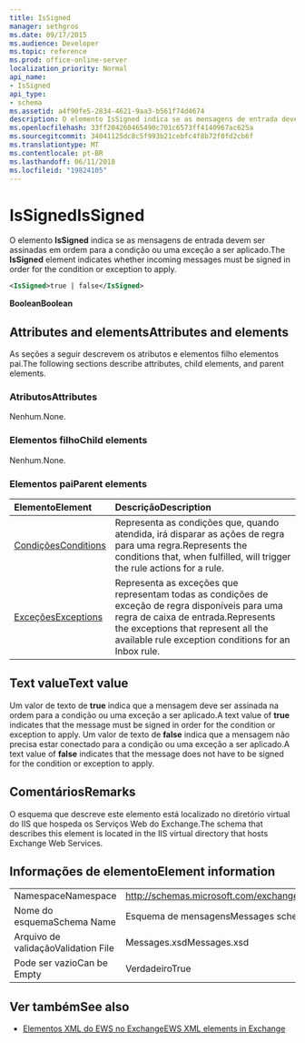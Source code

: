 ```yaml
---
title: IsSigned
manager: sethgros
ms.date: 09/17/2015
ms.audience: Developer
ms.topic: reference
ms.prod: office-online-server
localization_priority: Normal
api_name:
- IsSigned
api_type:
- schema
ms.assetid: a4f90fe5-2834-4621-9aa3-b561f74d4674
description: O elemento IsSigned indica se as mensagens de entrada devem ser assinadas em ordem para a condição ou uma exceção a ser aplicado.
ms.openlocfilehash: 33ff204260465490c701c6573ff4140967ac625a
ms.sourcegitcommit: 34041125dc8c5f993b21cebfc4f8b72f0fd2cb6f
ms.translationtype: MT
ms.contentlocale: pt-BR
ms.lasthandoff: 06/11/2018
ms.locfileid: "19824105"
---
```

# <a name="issigned"></a><span data-ttu-id="3112f-103">IsSigned</span><span class="sxs-lookup"><span data-stu-id="3112f-103">IsSigned</span></span>

<span data-ttu-id="3112f-104">O elemento **IsSigned** indica se as mensagens de entrada devem ser assinadas em ordem para a condição ou uma exceção a ser aplicado.</span><span class="sxs-lookup"><span data-stu-id="3112f-104">The **IsSigned** element indicates whether incoming messages must be signed in order for the condition or exception to apply.</span></span> 
  
```XML
<IsSigned>true | false</IsSigned>
```

 <span data-ttu-id="3112f-105">**Boolean**</span><span class="sxs-lookup"><span data-stu-id="3112f-105">**Boolean**</span></span>
## <a name="attributes-and-elements"></a><span data-ttu-id="3112f-106">Attributes and elements</span><span class="sxs-lookup"><span data-stu-id="3112f-106">Attributes and elements</span></span>

<span data-ttu-id="3112f-107">As seções a seguir descrevem os atributos e elementos filho elementos pai.</span><span class="sxs-lookup"><span data-stu-id="3112f-107">The following sections describe attributes, child elements, and parent elements.</span></span>
  
### <a name="attributes"></a><span data-ttu-id="3112f-108">Atributos</span><span class="sxs-lookup"><span data-stu-id="3112f-108">Attributes</span></span>

<span data-ttu-id="3112f-109">Nenhum.</span><span class="sxs-lookup"><span data-stu-id="3112f-109">None.</span></span>
  
### <a name="child-elements"></a><span data-ttu-id="3112f-110">Elementos filho</span><span class="sxs-lookup"><span data-stu-id="3112f-110">Child elements</span></span>

<span data-ttu-id="3112f-111">Nenhum.</span><span class="sxs-lookup"><span data-stu-id="3112f-111">None.</span></span>
  
### <a name="parent-elements"></a><span data-ttu-id="3112f-112">Elementos pai</span><span class="sxs-lookup"><span data-stu-id="3112f-112">Parent elements</span></span>

|<span data-ttu-id="3112f-113">**Elemento**</span><span class="sxs-lookup"><span data-stu-id="3112f-113">**Element**</span></span>|<span data-ttu-id="3112f-114">**Descrição**</span><span class="sxs-lookup"><span data-stu-id="3112f-114">**Description**</span></span>|
|:-----|:-----|
|[<span data-ttu-id="3112f-115">Condições</span><span class="sxs-lookup"><span data-stu-id="3112f-115">Conditions</span></span>](conditions.md) <br/> |<span data-ttu-id="3112f-116">Representa as condições que, quando atendida, irá disparar as ações de regra para uma regra.</span><span class="sxs-lookup"><span data-stu-id="3112f-116">Represents the conditions that, when fulfilled, will trigger the rule actions for a rule.</span></span>  <br/> |
|[<span data-ttu-id="3112f-117">Exceções</span><span class="sxs-lookup"><span data-stu-id="3112f-117">Exceptions</span></span>](exceptions.md) <br/> |<span data-ttu-id="3112f-118">Representa as exceções que representam todas as condições de exceção de regra disponíveis para uma regra de caixa de entrada.</span><span class="sxs-lookup"><span data-stu-id="3112f-118">Represents the exceptions that represent all the available rule exception conditions for an Inbox rule.</span></span>  <br/> |
   
## <a name="text-value"></a><span data-ttu-id="3112f-119">Text value</span><span class="sxs-lookup"><span data-stu-id="3112f-119">Text value</span></span>

<span data-ttu-id="3112f-120">Um valor de texto de **true** indica que a mensagem deve ser assinada na ordem para a condição ou uma exceção a ser aplicado.</span><span class="sxs-lookup"><span data-stu-id="3112f-120">A text value of **true** indicates that the message must be signed in order for the condition or exception to apply.</span></span> <span data-ttu-id="3112f-121">Um valor de texto de **false** indica que a mensagem não precisa estar conectado para a condição ou uma exceção a ser aplicado.</span><span class="sxs-lookup"><span data-stu-id="3112f-121">A text value of **false** indicates that the message does not have to be signed for the condition or exception to apply.</span></span> 
  
## <a name="remarks"></a><span data-ttu-id="3112f-122">Comentários</span><span class="sxs-lookup"><span data-stu-id="3112f-122">Remarks</span></span>

<span data-ttu-id="3112f-123">O esquema que descreve este elemento está localizado no diretório virtual do IIS que hospeda os Serviços Web do Exchange.</span><span class="sxs-lookup"><span data-stu-id="3112f-123">The schema that describes this element is located in the IIS virtual directory that hosts Exchange Web Services.</span></span>
  
## <a name="element-information"></a><span data-ttu-id="3112f-124">Informações de elemento</span><span class="sxs-lookup"><span data-stu-id="3112f-124">Element information</span></span>

|||
|:-----|:-----|
|<span data-ttu-id="3112f-125">Namespace</span><span class="sxs-lookup"><span data-stu-id="3112f-125">Namespace</span></span>  <br/> |http://schemas.microsoft.com/exchange/services/2006/messages  <br/> |
|<span data-ttu-id="3112f-126">Nome do esquema</span><span class="sxs-lookup"><span data-stu-id="3112f-126">Schema Name</span></span>  <br/> |<span data-ttu-id="3112f-127">Esquema de mensagens</span><span class="sxs-lookup"><span data-stu-id="3112f-127">Messages schema</span></span>  <br/> |
|<span data-ttu-id="3112f-128">Arquivo de validação</span><span class="sxs-lookup"><span data-stu-id="3112f-128">Validation File</span></span>  <br/> |<span data-ttu-id="3112f-129">Messages.xsd</span><span class="sxs-lookup"><span data-stu-id="3112f-129">Messages.xsd</span></span>  <br/> |
|<span data-ttu-id="3112f-130">Pode ser vazio</span><span class="sxs-lookup"><span data-stu-id="3112f-130">Can be Empty</span></span>  <br/> |<span data-ttu-id="3112f-131">Verdadeiro</span><span class="sxs-lookup"><span data-stu-id="3112f-131">True</span></span>  <br/> |
   
## <a name="see-also"></a><span data-ttu-id="3112f-132">Ver também</span><span class="sxs-lookup"><span data-stu-id="3112f-132">See also</span></span>



- [<span data-ttu-id="3112f-133">Elementos XML do EWS no Exchange</span><span class="sxs-lookup"><span data-stu-id="3112f-133">EWS XML elements in Exchange</span></span>](ews-xml-elements-in-exchange.md)

